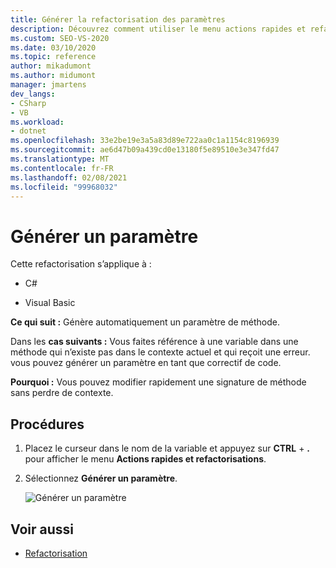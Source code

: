 ```yaml
---
title: Générer la refactorisation des paramètres
description: Découvrez comment utiliser le menu actions rapides et refactorisations pour générer automatiquement un paramètre de méthode.
ms.custom: SEO-VS-2020
ms.date: 03/10/2020
ms.topic: reference
author: mikadumont
ms.author: midumont
manager: jmartens
dev_langs:
- CSharp
- VB
ms.workload:
- dotnet
ms.openlocfilehash: 33e2be19e3a5a83d89e722aa0c1a1154c8196939
ms.sourcegitcommit: ae6d47b09a439cd0e13180f5e89510e3e347fd47
ms.translationtype: MT
ms.contentlocale: fr-FR
ms.lasthandoff: 02/08/2021
ms.locfileid: "99968032"
---
```

# <a name="generate-parameter"></a>Générer un paramètre

Cette refactorisation s’applique à :

- C#

- Visual Basic

**Ce qui suit :** Génère automatiquement un paramètre de méthode.

Dans les **cas suivants :** Vous faites référence à une variable dans une méthode qui n’existe pas dans le contexte actuel et qui reçoit une erreur. vous pouvez générer un paramètre en tant que correctif de code. 

**Pourquoi :** Vous pouvez modifier rapidement une signature de méthode sans perdre de contexte.

## <a name="how-to"></a>Procédures

1. Placez le curseur dans le nom de la variable et appuyez sur **CTRL** + **.** pour afficher le menu **Actions rapides et refactorisations**.
1. Sélectionnez **Générer un paramètre**.

   ![Générer un paramètre](media/generate-parameter.png) 

## <a name="see-also"></a>Voir aussi

- [Refactorisation](../refactoring-in-visual-studio.md)
